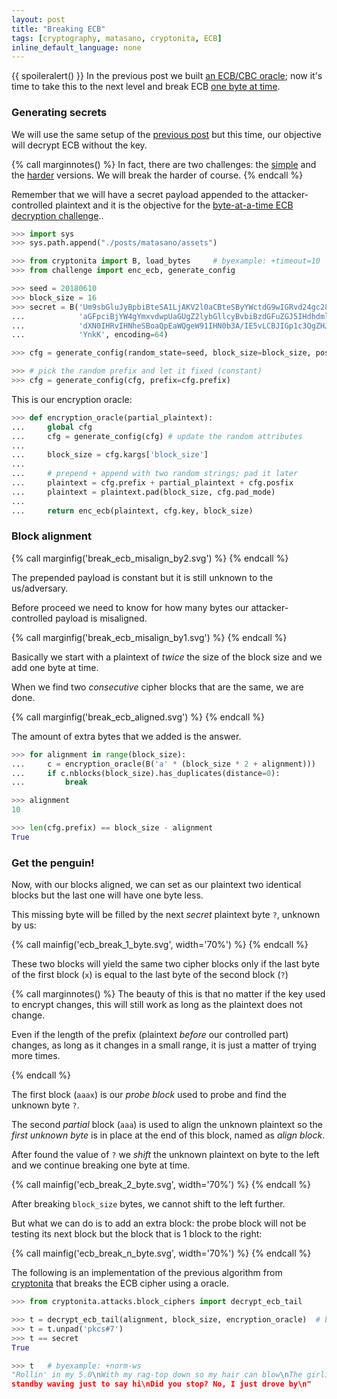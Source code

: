 ```yaml
---
layout: post
title: "Breaking ECB"
tags: [cryptography, matasano, cryptonita, ECB]
inline_default_language: none
---
```


{{ spoileralert() }}
In the previous post we built
[an ECB/CBC oracle](/articles/2018/06/09/ECB-CBC-Oracle.html);
now it's time to take this to the next level and
break ECB [one byte at time](https://cryptopals.com/sets/2/challenges/14).
<!--more-->


### Generating secrets

We will use the same setup of the
[previous post](/articles/2018/06/09/ECB-CBC-Oracle.html)
but this time, our objective will decrypt ECB without the key.

{% call marginnotes() %}
In fact, there are two challenges: the
[simple](https://cryptopals.com/sets/2/challenges/12)
and the
[harder](https://cryptopals.com/sets/2/challenges/14)
versions. We will break the harder of course.
{% endcall %}

Remember that we will have a secret payload appended to the attacker-controlled plaintext
and it is the objective for the
[byte-at-a-time ECB decryption challenge](https://cryptopals.com/sets/2/challenges/14)..

```python
>>> import sys
>>> sys.path.append("./posts/matasano/assets")

>>> from cryptonita import B, load_bytes     # byexample: +timeout=10
>>> from challenge import enc_ecb, generate_config

>>> seed = 20180610
>>> block_size = 16
>>> secret = B('Um9sbGluJyBpbiBteSA1LjAKV2l0aCBteSByYWctdG9wIGRvd24gc28gbXkg' +
...            'aGFpciBjYW4gYmxvdwpUaGUgZ2lybGllcyBvbiBzdGFuZGJ5IHdhdmluZyBq' +
...            'dXN0IHRvIHNheSBoaQpEaWQgeW91IHN0b3A/IE5vLCBJIGp1c3QgZHJvdmUg' +
...            'YnkK', encoding=64)

>>> cfg = generate_config(random_state=seed, block_size=block_size, posfix=secret)

>>> # pick the random prefix and let it fixed (constant)
>>> cfg = generate_config(cfg, prefix=cfg.prefix)
```

This is our encryption oracle:

```python
>>> def encryption_oracle(partial_plaintext):
...     global cfg
...     cfg = generate_config(cfg) # update the random attributes
...
...     block_size = cfg.kargs['block_size']
...
...     # prepend + append with two random strings; pad it later
...     plaintext = cfg.prefix + partial_plaintext + cfg.posfix
...     plaintext = plaintext.pad(block_size, cfg.pad_mode)
...
...     return enc_ecb(plaintext, cfg.key, block_size)
```

### Block alignment

{% call marginfig('break_ecb_misalign_by2.svg') %}
{% endcall %}

The prepended payload is constant but it is still unknown to the
us/adversary.

Before proceed we need to know for how many bytes our attacker-controlled
payload is misaligned.

{% call marginfig('break_ecb_misalign_by1.svg') %}
{% endcall %}

Basically we start with a plaintext of *twice* the size of the block size
and we add one byte at time.

When we find two *consecutive* cipher blocks that are the same, we are done.


{% call marginfig('break_ecb_aligned.svg') %}
{% endcall %}

The amount of extra bytes that we added is the answer.

```python
>>> for alignment in range(block_size):
...     c = encryption_oracle(B('a' * (block_size * 2 + alignment)))
...     if c.nblocks(block_size).has_duplicates(distance=0):
...         break

>>> alignment
10

>>> len(cfg.prefix) == block_size - alignment
True
```

### Get the penguin!

Now, with our blocks aligned, we can set as our plaintext two identical blocks
but the last one will have one byte less.

This missing byte will be filled by the next *secret* plaintext byte ``?``, unknown by us:

{% call	mainfig('ecb_break_1_byte.svg', width='70%') %}
{% endcall %}


These two blocks will yield the same two cipher blocks only if the last byte
of the first block (``x``) is equal to the last byte of the second block (``?``)

{% call	marginnotes() %}
The beauty of this is that no matter if the key used to encrypt changes,
this will still work as long as the plaintext does not change.

Even if the length of the prefix (plaintext *before* our controlled part)
changes, as long as it changes in a small range, it is just a matter of
trying more times.

{% endcall %}

The first block (``aaax``) is our *probe block* used to probe and find the
unknown byte ``?``.

The second *partial* block (``aaa``) is used to align the unknown plaintext
so the *first unknown byte* is in place at the end of this block, named
as *align block*.

After found the value of ``?`` we *shift* the unknown plaintext on byte to
the left and we continue breaking one byte at time.

{% call	mainfig('ecb_break_2_byte.svg', width='70%') %}
{% endcall %}

After breaking ``block_size`` bytes, we cannot shift to the left further.

But what we can do is to add an extra block: the probe block will not
be testing its next block but the block that is 1 block to the right:

{% call	mainfig('ecb_break_n_byte.svg', width='70%') %}
{% endcall %}

The following is an implementation of the previous algorithm from
[cryptonita](https://pypi.org/project/cryptonita/)
that breaks the ECB cipher using a oracle.

```python
>>> from cryptonita.attacks.block_ciphers import decrypt_ecb_tail

>>> t = decrypt_ecb_tail(alignment, block_size, encryption_oracle)  # byexample: +timeout 10
>>> t = t.unpad('pkcs#7')
>>> t == secret
True

>>> t   # byexample: +norm-ws
"Rollin' in my 5.0\nWith my rag-top down so my hair can blow\nThe girlies on
standby waving just to say hi\nDid you stop? No, I just drove by\n"
```


